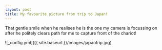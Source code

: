 ```yaml
---
layout: post
title: My favourite picture from trip to Japan!
---
```


That gentle smile when he realises he is the one my camera is focussing on after he politely clears path for me to capture front of the chariot!

![_config.yml]({{ site.baseurl }}/images/japantrip.jpg)

